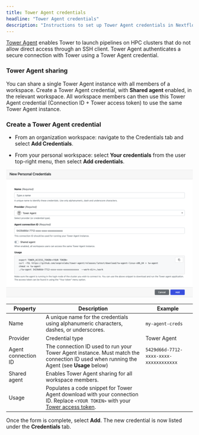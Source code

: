 ```yaml
---
title: Tower Agent credentials
headline: "Tower Agent credentials"
description: "Instructions to set up Tower Agent credentials in Nextflow Tower."
---
```


[Tower Agent](../agent) enables Tower to launch pipelines on HPC clusters that do not allow direct access through an SSH client. Tower Agent authenticates a secure connection with Tower using a Tower Agent credential.

### Tower Agent sharing

You can share a single Tower Agent instance with all members of a workspace. Create a Tower Agent credential, with **Shared agent** enabled, in the relevant workspace. All workspace members can then use this Tower Agent credential (Connection ID + Tower access token) to use the same Tower Agent instance.

### Create a Tower Agent credential

- From an organization workspace: navigate to the Credentials tab and select **Add Credentials**.

- From your personal workspace: select **Your credentials** from the user top-right menu, then select **Add credentials**.

![](./_images/agent_credential.png)

| Property            | Description                                                                                                                                                          | Example                                |
| ------------------- | -------------------------------------------------------------------------------------------------------------------------------------------------------------------- | -------------------------------------- |
| Name                | A unique name for the credentials using alphanumeric characters, dashes, or underscores.                                                                             | `my-agent-creds`                       |
| Provider            | Credential type                                                                                                                                                      | Tower Agent                            |
| Agent connection ID | The connection ID used to run your Tower Agent instance. Must match the connection ID used when running the Agent (see **Usage** below)                              | `5429d66d-7712-xxxx-xxxx-xxxxxxxxxxxx` |
| Shared agent        | Enables Tower Agent sharing for all workspace members.                                                                                                               |                                        |
| Usage               | Populates a code snippet for Tower Agent download with your connection ID. Replace `<YOUR TOKEN>` with your [Tower access token](../api/overview#authentication). |                                        |

Once the form is complete, select **Add**. The new credential is now listed under the **Credentials** tab.
